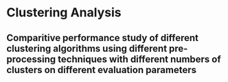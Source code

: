 # Clustering Analysis

## Comparitive performance study of different clustering algorithms using different pre-processing techniques with different numbers of clusters on different evaluation parameters
